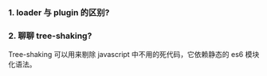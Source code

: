 ### 1. loader 与 plugin 的区别?

### 2. 聊聊 tree-shaking?
Tree-shaking 可以用来剔除 javascript 中不用的死代码，它依赖静态的 es6 模块化语法。